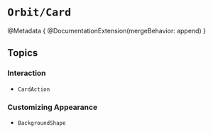 # ``Orbit/Card``

@Metadata {
    @DocumentationExtension(mergeBehavior: append)
}

## Topics

### Interaction

- ``CardAction``

### Customizing Appearance

- ``BackgroundShape``
